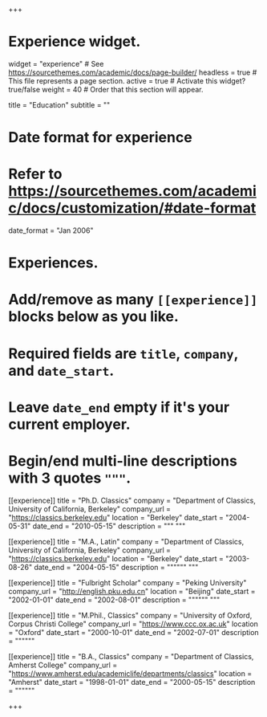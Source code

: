 +++
# Experience widget.
widget = "experience"  # See https://sourcethemes.com/academic/docs/page-builder/
headless = true  # This file represents a page section.
active = true  # Activate this widget? true/false
weight = 40  # Order that this section will appear.

title = "Education"
subtitle = ""

# Date format for experience
#   Refer to https://sourcethemes.com/academic/docs/customization/#date-format
date_format = "Jan 2006"

# Experiences.
#   Add/remove as many `[[experience]]` blocks below as you like.
#   Required fields are `title`, `company`, and `date_start`.
#   Leave `date_end` empty if it's your current employer.
#   Begin/end multi-line descriptions with 3 quotes `"""`.
[[experience]]
  title = "Ph.D. Classics"
  company = "Department of Classics, University of California, Berkeley"
  company_url = "https://classics.berkeley.edu"
  location = "Berkeley"
  date_start = "2004-05-31"
  date_end = "2010-05-15"
  description = """
  """

[[experience]]
  title = "M.A., Latin"
  company = "Department of Classics, University of California, Berkeley"
  company_url = "https://classics.berkeley.edu"
  location = "Berkeley"
  date_start = "2003-08-26"
  date_end = "2004-05-15"
  description = """"""
  """
  
 [[experience]]
  title = "Fulbright Scholar"
  company = "Peking University"
  company_url = "http://english.pku.edu.cn"
  location = "Beijing"
  date_start = "2002-01-01"
  date_end = "2002-08-01"
  description = """"""
  """ 
  
[[experience]]
  title = "M.Phil., Classics"
  company = "University of Oxford, Corpus Christi College"
  company_url = "https://www.ccc.ox.ac.uk"
  location = "Oxford"
  date_start = "2000-10-01"
  date_end = "2002-07-01"
  description = """"""
  
[[experience]]
  title = "B.A., Classics"
  company = "Department of Classics, Amherst College"
  company_url = "https://www.amherst.edu/academiclife/departments/classics"
  location = "Amherst"
  date_start = "1998-01-01"
  date_end = "2000-05-15"
  description = """"""  

+++
